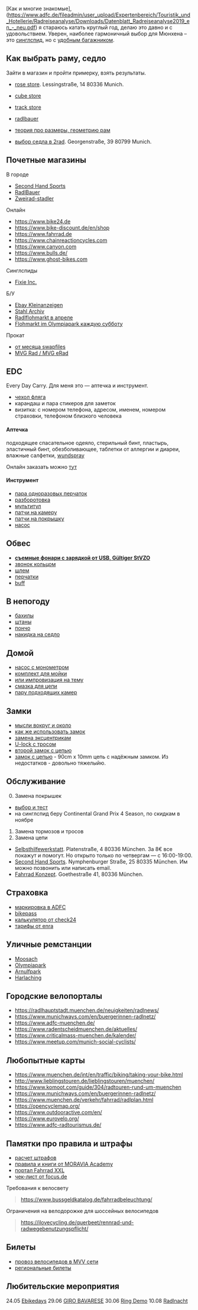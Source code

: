 [Как и многие знакомые],(https://www.adfc.de/fileadmin/user_upload/Expertenbereich/Touristik_und_Hotellerie/Radreiseanalyse/Downloads/Datenblatt_Radreiseanalyse2019_en_-_neu.pdf) я стараюсь катать круглый год, делаю это давно и с удовольствием.
Уверен, наиболее гармоничный выбор для Мюнхена – это [синглспид](https://www.youtube.com/watch?v=2fR02CLBJ6w), но с [удобным багажником](https://www.amazon.de/ZOOYAUE-Mountainbike-Maximalbelastung-Aluminiumlegierung-Installation，mit/dp/B075F2NWW8/).

## Как выбрать раму, седло
Зайти в магазин и пройти примерку, взять результаты.

- [rose store](https://www.rosebikes.com/about-rose/rose-stores). Lessingstraße, 14 80336 Munich.
- [cube store](https://www.rabe-bike.de/en/stores/)
- [track store](https://www.trekbikes.com/de/de_DE/retail/munchen_nord/)
- [radlbauer](https://www.radlbauer.de/filialen/#7e0a1ed78fdaf3a620fc3ebdaa418dba)

- [теория про размеры, геометрию рам](https://www.tredz.co.uk/size-guides/bikes)
- [выбор седла в 2rad](https://www.xn--2rad-mnchen-yhb.de/service/). Georgenstraße, 39 80799 Munich.

## Почетные магазины

В городе
- [Second Hand Sports](https://www.secondhandsports.de)
- [RadlBauer](https://www.radlbauer.de/filialen/#7e0a1ed78fdaf3a620fc3ebdaa418dba)
- [Zweirad-stadler](https://shop.zweirad-stadler.de/Muenchen/)

Онлайн
- https://www.bike24.de
- https://www.bike-discount.de/en/shop
- https://www.fahrrad.de
- https://www.chainreactioncycles.com
- https://www.canyon.com
- https://www.bulls.de/
- https://www.ghost-bikes.com

Синглспиды
- [Fixie Inc.](https://www.cycles-for-heroes.com/kategorie/bikes/)

Б/У 
- [Ebay Kleinanzeigen](https://www.ebay-kleinanzeigen.de/)
- [Stahl Archiv](https://www.facebook.com/events/304569227111239/)
- [Radlflohmarkt в апреле](https://radlhauptstadt.muenchen.de/infos/muenchner-radlflohmarkt/)
- [Flohmarkt im Olympiapark каждую субботу](https://www.muenchen.de/veranstaltungen/event/10438.html)

Прокат
- [от месяца swapfiles](https://swapfiets.de/offer/munich)
- [MVG Rad / MVG eRad](https://www.mvg.de/services/mobile-services/mvg-rad.html)

## EDC
Every Day Carry. Для меня это — аптечка и инструмент.
- [чехол фляга](https://www.amazon.de/huangThroStore-Reparatur-Werkzeug-Aufbewahrungskoffer-Selbstklebendes-Multifunktionswerkzeug/dp/B07Q8JWZQH/)
- карандаш и пара стикеров для заметок
- визитка: с номером телефона, адресом, именем, номером страховки, телефоном близкого человека

#### Аптечка
подходящее спасательное одеяло, стерильный бинт, пластырь, эластичный бинт, обезболивающее, таблетки от аллергии и диареи, влажные салфетки, [wundspray](https://www.hansaplast.de/produkte/wundversorgung/wundspray)

Онлайн заказать можно [тут](https://www.mycare.de/)

#### Инструмент
- [пара одноразовых перчаток](https://www.rossmann.de/einkaufsportal/haushalt/putzen-reinigen/handschuhe.html)
- [разборотовка](https://www.amazon.de/gp/product/B008UY1MXW/)
- [мультитул](https://www.amazon.de/Crank-Brothers-Multi-17-tool/dp/B002VG40AM/)
- [патчи на камеру](https://www.amazon.de/TIP-TOP-TT02-Reparaturk%C3%A4stchen-Tip/dp/B001MHX4PS)
- [патчи на покрышку](https://www.amazon.de/Park-Tool-TB-2-Reifenflicken/dp/B005JAOCQY/)
- [насос](https://www.amazon.de/Mini-Fahrradpumpe-Schrader-160-Fahrrad-Reifenpumpe-Mountainräder/dp/B07B4W2LFG/)

## Обвес
- **[съемные фонари с зарядкой от USB, Gültiger StVZO](https://www.amazon.de/dp/B0746TMDMN)**
- [звонок кольцом](https://www.amazon.de/Sportout-Aluminiumlegierung-Innovative-Fahrradklingel-Fahrrad/dp/B07M855LF4/)
- [шлем](https://www.amazon.de/Abus-Fahrradhelm-Scraper-V-2/dp/B00UG45YIS/)
- [перчатки](https://www.amazon.de/Kungber-Laufhandschuhe-Winterhandschuhe-Anti-Rutsch-Fahrradhandschuhe/dp/B07H594XXF/)
- [buff](https://www.amazon.de/Buff-Erwachsene-Multifunktionstuch-Original-108836-00/dp/B000OZDOCW/)

## В непогоду
- [бахилы](https://www.amazon.de/dp/B074TCHZXJ/)
- [штаны](https://www.amazon.de/dp/B01N37ECM5/)
- [пончо](https://www.amazon.de/Tourwin-Regenponcho-Camping-Regenmantel-Regenschutz/)
- [накидка на седло](https://www.amazon.de/dp/B07DC16F7R/)

## Домой
- [насос с монометром](https://www.amazon.de/Topeak-Standpumpe-JoeBlow-Black-TJB-M1/dp/B000FIE4J0/)
- [комплект для мойки](https://www.amazon.de/Muc-Off-Fahrrad-Essentials-936/dp/B005TH18OG/)
- [или импровизация на тему](https://youtu.be/Q4F103aZm7o?t=333)
- [смазка для цепи](https://www.amazon.de/gp/product/B0055MR6T6/)
- [пару подходящих камер](https://www.youtube.com/watch?v=R_dpK0_LK4Q)

## Замки
- [мысли вокруг и около](https://www.youtube.com/watch?v=G-xSNw-iF4s)
- [как же использовать замок](https://www.youtube.com/watch?v=JgHubY5Vw3Y)
- [замена эксцентрикам](https://www.amazon.de/gp/product/B007M32HVS/)
- [U-lock с тросом](https://www.amazon.de/Kryptonite-Bügelschloss-Evolution-Mini-7-U-Lock/dp/B07BH26XR8/)
- [второй замок с цепью](https://www.amazon.de/BURG-WÄCHTER-Kettenkombination-Gehärtete-Vierkantkette-Kettenlänge/dp/B001BATNBK/)
- [замок с цепью](https://www.rosebikes.de/kryptonite-evolution-series-4-integrated-chain-1090-kettenschloss-852287) - 90cm x 10mm цепь с надёжным замком. Из недостатков - довольно тяжелыйю.

## Обслуживание
0. Замена покрышек 
- [выбор и тест](https://www.bicyclerollingresistance.com/the-test)
- на синглспид беру Continental	Grand Prix 4 Season, по скидкам в ноябре
1. Замена тормозов и тросов
2. Замена цепи

- [Selbsthilfewerkstatt](https://www.adfc-muenchen.de/service/selbsthilfewerkstatt/). Platenstraße, 4 
80336 München. За 8€ все покажут и помогут. Но открыто только по четвергам — с 16:00-19:00.
- [Second Hand Sports](https://www.secondhandsports.de). Nymphenburger Straße, 25 80335 München. Им можно позвонить или написать email.
- [Fahrrad Konzept](https://www.fahrradkonzept.com/reparatur). Goethestraße 41, 80336 München.

## Страховка
- [маркировка в ADFC](https://www.adfc-muenchen.de/service/fahrradcodierung/)
- [bikepass](https://www.polizei-beratung.de/presse/detailseite/keine-chance-fuer-fahrrad-diebe-2/)
- [калькулятор от check24](https://www.check24.de/fahrradversicherung/)
- [тарифы от enra](https://www.enra.eu/#wowtarife)

## Уличные ремстанции 
- [Moosach](https://goo.gl/maps/ws7WaF3poSBgKhV16)
- [Olympiapark](https://goo.gl/maps/GYdJrGNbfJZp2K3V6)
- [Arnulfpark](https://goo.gl/maps/Jbg7DQXW53HXHffd6)
- [Harlaching](https://goo.gl/maps/jD9v5dgfuo45Zc9C8)

## Городские велопорталы
- https://radlhauptstadt.muenchen.de/neuigkeiten/radlnews/
- https://www.munichways.com/en/buergerinnen-radlnetz/
- https://www.adfc-muenchen.de/
- https://www.radentscheidmuenchen.de/aktuelles/
- https://www.criticalmass-muenchen.de/kalender/
- https://www.meetup.com/munich-social-cyclists/

## Любопытные карты
- https://www.muenchen.de/int/en/traffic/biking/taking-your-bike.html
- http://www.lieblingstouren.de/lieblingstouren/muenchen/
- https://www.komoot.com/guide/304/radtouren-rund-um-muenchen
- https://www.munichways.com/en/buergerinnen-radlnetz/
- https://www.muenchen.de/verkehr/fahrrad/radlplan.html
- https://opencyclemap.org/
- https://www.outdooractive.com/en/
- https://www.eurovelo.org/
- https://www.adfc-radtourismus.de/

## Памятки про правила и штрафы
- [расчет штрафов](https://www.bussgeldkatalog.org/fahrrad/)
- [правила и книги от MORAVIA Academy](http://www.stvzo.de/stvzo/B6.htm)
- [портал Fahrrad XXL](https://www.fahrrad-xxl.de/beratung/fahrrad/stvzo/)
- [чек-лист от focus.de](https://www.focus.de/auto/praxistipps/verkehrssicheres-fahrrad-das-besagt-die-stvo_id_7480659.html)

Требования к велосвету
> https://www.bussgeldkatalog.de/fahrradbeleuchtung/

Ограничения на велодорожке для шоссейных велосипедов
> https://ilovecycling.de/querbeet/rennrad-und-radwegebenutzungspflicht/

## Билеты

- [провоз велосипедов в MVV сети](https://www.mvv-muenchen.de/tickets/tickets-tageskarten/fahrrad-tageskarte/index.html)
- [региональные билеты](https://bahnland-bayern.de/de/tickets/regionale-tickets)

## Любительские мероприятия
24.05 [Ebikedays](https://www.ebikedays.de/)
29.06 [GIRO BAVARESE](https://bicibavarese.de/giro/#anmeldung)
30.06 [Ring Demo](https://www.radentscheidmuenchen.de/aktuelles/radl-events/rad-ringdemo/)
10.08 [Radlnacht](https://www.muenchen.de/aktuell/2018-07/muenchner-radlnacht-eindruecke.html)
